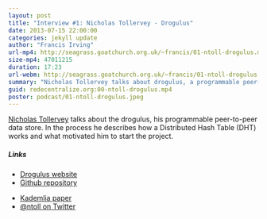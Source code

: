 ```yaml
---
layout: post
title: "Interview #1: Nicholas Tollervey - Drogulus"
date: 2013-07-15 22:00:00
categories: jekyll update
author: "Francis Irving"
url-mp4: http://seagrass.goatchurch.org.uk/~francis/01-ntoll-drogulus.mp4
size-mp4: 47011215
duration: 17:23
url-webm: http://seagrass.goatchurch.org.uk/~francis/01-ntoll-drogulus.webm
summary: "Nicholas Tollervey talks about drogulus, a programmable peer-to-peer data store designed for simplicity, security, openness and fun"
guid: redecentralize.org:00-ntoll-drogulus.mp4
poster: podcast/01-ntoll-drogulus.jpeg
---
```


<p><a href="http://ntoll.org">Nicholas Tollervey</a> talks about
the drogulus, his programmable peer-to-peer data store. In the
process he describes how a Distributed Hash Table (DHT) works and
what motivated him to start the project.</p>

<h5>Links</h5> 
<div class="row-fluid">
  <div class="span6">
    <ul>
      <li><a href="http://drogul.us/">Drogulus website</a></li>
      <li><a href="https://github.com/ntoll/drogulus">Github repository</a></li>
    </ul>
  </div>
  <div class="span6">
    <ul>
      <li><a href="http://pdos.csail.mit.edu/~petar/papers/maymounkov-kademlia-lncs.pdf">Kademlia paper</a></li>
      <li><a href="http://twitter.com/ntoll">@ntoll on Twitter</a></li>
    </ul>
  </div>
</div>
